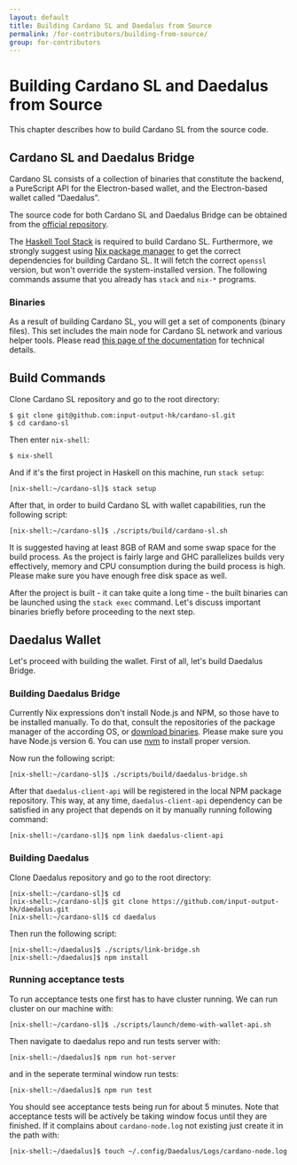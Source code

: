 ```yaml
---
layout: default
title: Building Cardano SL and Daedalus from Source
permalink: /for-contributors/building-from-source/
group: for-contributors
---
```


<!-- Reviewed at c507f6675c16810ba9ca72b71dac57288fd1735c -->

# Building Cardano SL and Daedalus from Source

This chapter describes how to build Cardano SL from the source code.

<!-- CARDANO_SL_README_BEGIN_4 -->
## Cardano SL and Daedalus Bridge

Cardano SL consists of a collection of binaries that constitute
the backend, a PureScript API for the Electron-based wallet, and the
Electron-based wallet called “Daedalus”.

The source code for both Cardano SL and Daedalus Bridge can be obtained
from the [official repository](https://github.com/input-output-hk/cardano-sl).

The [Haskell Tool Stack](https://haskellstack.org) is required to build Cardano SL. Furthermore, we strongly suggest using [Nix package manager](https://nixos.org/nix/download.html) to get the correct dependencies for building Cardano SL. It will fetch the correct `openssl` version, but won't override the system-installed version. The following commands assume that you already has `stack` and `nix-*` programs.

### Binaries

As a result of building Cardano SL, you will get a set of components (binary files). This set includes the main node for Cardano SL network and various helper tools. Please read [this page of the documentation](https://cardanodocs.com/technical/cli-options/) for technical details.
<!-- CARDANO_SL_README_END_4 -->

## Build Commands

Clone Cardano SL repository and go to the root directory:

    $ git clone git@github.com:input-output-hk/cardano-sl.git
    $ cd cardano-sl

Then enter `nix-shell`:

    $ nix-shell

And if it's the first project in Haskell on this machine, run `stack setup`:

    [nix-shell:~/cardano-sl]$ stack setup

After that, in order to build Cardano SL with wallet capabilities, run the following script:

    [nix-shell:~/cardano-sl]$ ./scripts/build/cardano-sl.sh

It is suggested having at least 8GB of RAM and some swap space for the build process. As the project is fairly large and GHC parallelizes builds very effectively, memory and CPU consumption during the build process is high. Please make sure you have enough free disk space as well.

After the project is built - it can take quite a long time -  the built binaries can be launched using the `stack exec` command. Let's discuss important binaries briefly before proceeding to the next step.

## Daedalus Wallet

Let's proceed with building the wallet. First of all, let's build Daedalus Bridge.

### Building Daedalus Bridge

Currently Nix expressions don't install Node.js and NPM, so those have to be installed manually.
To do that, consult the repositories of the package manager of the according OS, or [download binaries](https://nodejs.org/en/download/). Please make sure you have Node.js version 6. You can use [nvm](https://github.com/creationix/nvm#installation)
to install proper version.

Now run the following script:

    [nix-shell:~/cardano-sl]$ ./scripts/build/daedalus-bridge.sh

After that `daedalus-client-api` will be registered in the local NPM package repository. This way, at any time, `daedalus-client-api` dependency can be satisfied in any project that depends on it by manually running following command:

    [nix-shell:~/cardano-sl]$ npm link daedalus-client-api

### Building Daedalus

Clone Daedalus repository and go to the root directory:

    [nix-shell:~/cardano-sl]$ cd
    [nix-shell:~/cardano-sl]$ git clone https://github.com/input-output-hk/daedalus.git
    [nix-shell:~/cardano-sl]$ cd daedalus

Then run the following script: 

    [nix-shell:~/daedalus]$ ./scripts/link-bridge.sh
    [nix-shell:~/daedalus]$ npm install

### Running acceptance tests

To run acceptance tests one first has to have cluster running. We can run cluster on our machine with:

    [nix-shell:~/cardano-sl]$ ./scripts/launch/demo-with-wallet-api.sh

Then navigate to daedalus repo and run tests server with:

    [nix-shell:~/daedalus]$ npm run hot-server

and in the seperate terminal window run tests:

    [nix-shell:~/daedalus]$ npm run test

You should see acceptance tests being run for about 5 minutes. Note that acceptance tests will be actively be taking window focus until they are finished. If it complains about `cardano-node.log` not existing just create it in the path with:

    [nix-shell:~/daedalus]$ touch ~/.config/Daedalus/Logs/cardano-node.log
